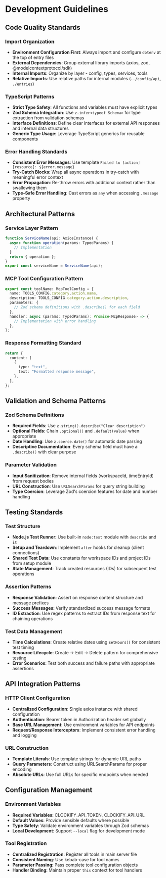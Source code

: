 # Development Guidelines

## Code Quality Standards

### Import Organization
- **Environment Configuration First**: Always import and configure `dotenv` at the top of entry files
- **External Dependencies**: Group external library imports (axios, zod, @modelcontextprotocol/sdk)
- **Internal Imports**: Organize by layer - config, types, services, tools
- **Relative Imports**: Use relative paths for internal modules (`../config/api`, `./entries`)

### TypeScript Patterns
- **Strict Type Safety**: All functions and variables must have explicit types
- **Zod Schema Integration**: Use `z.infer<typeof Schema>` for type extraction from validation schemas
- **Interface Definitions**: Define clear interfaces for external API responses and internal data structures
- **Generic Type Usage**: Leverage TypeScript generics for reusable components

### Error Handling Standards
- **Consistent Error Messages**: Use template `Failed to [action] [resource]: ${error.message}`
- **Try-Catch Blocks**: Wrap all async operations in try-catch with meaningful error context
- **Error Propagation**: Re-throw errors with additional context rather than swallowing them
- **Type-Safe Error Handling**: Cast errors as `any` when accessing `.message` property

## Architectural Patterns

### Service Layer Pattern
```typescript
function ServiceName(api: AxiosInstance) {
  async function operation(params: TypedParams) {
    // Implementation
  }
  return { operation };
}
export const serviceName = ServiceName(api);
```

### MCP Tool Configuration Pattern
```typescript
export const toolName: McpToolConfig = {
  name: TOOLS_CONFIG.category.action.name,
  description: TOOLS_CONFIG.category.action.description,
  parameters: {
    // Zod schema definitions with .describe() for each field
  },
  handler: async (params: TypedParams): Promise<McpResponse> => {
    // Implementation with error handling
  },
};
```

### Response Formatting Standard
```typescript
return {
  content: [
    {
      type: "text",
      text: "Formatted response message",
    },
  ],
};
```

## Validation and Schema Patterns

### Zod Schema Definitions
- **Required Fields**: Use `z.string().describe("Clear description")`
- **Optional Fields**: Chain `.optional()` and `.default(value)` when appropriate
- **Date Handling**: Use `z.coerce.date()` for automatic date parsing
- **Descriptive Documentation**: Every schema field must have a `.describe()` with clear purpose

### Parameter Validation
- **Input Sanitization**: Remove internal fields (workspaceId, timeEntryId) from request bodies
- **URL Construction**: Use `URLSearchParams` for query string building
- **Type Coercion**: Leverage Zod's coercion features for date and number handling

## Testing Standards

### Test Structure
- **Node.js Test Runner**: Use built-in `node:test` module with `describe` and `it`
- **Setup and Teardown**: Implement `after` hooks for cleanup (client connections)
- **Shared Test Data**: Use constants for workspace IDs and project IDs from setup module
- **State Management**: Track created resources (IDs) for subsequent test operations

### Assertion Patterns
- **Response Validation**: Assert on response content structure and message prefixes
- **Success Messages**: Verify standardized success message formats
- **ID Extraction**: Use regex patterns to extract IDs from response text for chaining operations

### Test Data Management
- **Time Calculations**: Create relative dates using `setHours()` for consistent test timing
- **Resource Lifecycle**: Create → Edit → Delete pattern for comprehensive testing
- **Error Scenarios**: Test both success and failure paths with appropriate assertions

## API Integration Patterns

### HTTP Client Configuration
- **Centralized Configuration**: Single axios instance with shared configuration
- **Authentication**: Bearer token in Authorization header set globally
- **Base URL Management**: Use environment variables for API endpoints
- **Request/Response Interceptors**: Implement consistent error handling and logging

### URL Construction
- **Template Literals**: Use template strings for dynamic URL paths
- **Query Parameters**: Construct using URLSearchParams for proper encoding
- **Absolute URLs**: Use full URLs for specific endpoints when needed

## Configuration Management

### Environment Variables
- **Required Variables**: CLOCKIFY_API_TOKEN, CLOCKIFY_API_URL
- **Default Values**: Provide sensible defaults where possible
- **Type Safety**: Validate environment variables through Zod schemas
- **Local Development**: Support `--local` flag for development mode

### Tool Registration
- **Centralized Registration**: Register all tools in main server file
- **Consistent Naming**: Use kebab-case for tool names
- **Parameter Passing**: Pass complete tool configuration objects
- **Handler Binding**: Maintain proper `this` context for tool handlers